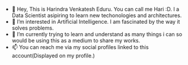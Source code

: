 - 👋 Hey, This is Harindra Venkatesh Eduru. You can call me Hari :D. I a Data Scientist asipiring to learn new techonologies and architectures.
- 👀 I’m interested in Artificial Intelligence. I am fascinated by the way it solves problems.
- 🌱 I’m currently trying to learn and understand as many things i can so would be using this as a medium to share my works.
- 📫 You can reach me via my social profiles linked to this account(Displayed on my profile.)

<!---
harindra95/harindra95 is a ✨ special ✨ repository because its `README.md` (this file) appears on your GitHub profile.
You can click the Preview link to take a look at your changes.
--->
